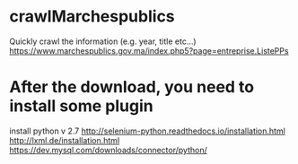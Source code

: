 # crawlMarchespublics
Quickly crawl the information (e.g. year, title etc...) https://www.marchespublics.gov.ma/index.php5?page=entreprise.ListePPs 
# After the download, you need to install some plugin 
install python v 2.7
http://selenium-python.readthedocs.io/installation.html
http://lxml.de/installation.html
https://dev.mysql.com/downloads/connector/python/
